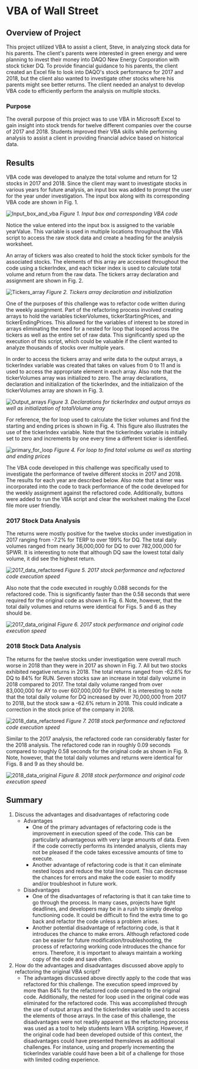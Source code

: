 # VBA of Wall Street

## Overview of Project

This project utilized VBA to assist a client, Steve, in analyzing stock data for his parents. The client's parents were interested in green energy and were planning to invest their money into DAQO New Energy Corporation with stock ticker DQ. To provide financial guidance to his parents, the client created an Excel file to look into DAQO's stock performance for 2017 and 2018, but the client also wanted to investigate other stocks where his parents might see better returns. The client needed an analyst to develop VBA code to efficiently perform the analysis on multiple stocks.

### Purpose

The overall purpose of this project was to use VBA in Microsoft Excel to gain insight into stock trends for twelve different companies over the course of 2017 and 2018. Students improved their VBA skills while performing analysis to assist a client in providing financial advice based on historical data.

## Results

VBA code was developed to analyze the total volume and return for 12 stocks in 2017 and 2018. Since the client may want to investigate stocks in various years for future analysis, an input box was added to prompt the user for the year under investigation. The input box along with its corresponding VBA code are shown in Fig. 1.

![Input_box_and_vba](./Resources/Input_box_and_code.png)
*Figure 1. Input box and corresponding VBA code*

Notice the value entered into the input box is assigned to the variable yearValue. This variable is used in multiple locations throughout the VBA script to access the raw stock data and create a heading for the analysis worksheet.

An array of tickers was also created to hold the stock ticker symbols for the associated stocks. The elements of this array are accessed throughout the code using a tickerIndex, and each ticker index is used to calculate total volume and return from the raw data. The tickers array declaration and assignment are shown in Fig. 2.

![Tickers_array](./Resources/Tickers_array.png)
*Figure 2. Tickers array declaration and initialization*

One of the purposes of this challenge was to refactor code written during the weekly assignment. Part of the refactoring process involved creating arrays to hold the variables tickerVolumes, tickerStartingPrices, and tickerEndingPrices. This allowed for the variables of interest to be stored in arrays eliminating the need for a nested for loop that looped across the tickers as well as the entire set of raw data. This significantly sped up the execution of this script, which could be valuable if the client wanted to analyze thousands of stocks over multiple years.

In order to access the tickers array and write data to the output arrays, a tickerIndex variable was created that takes on values from 0 to 11 and is used to access the appropriate element in each array. Also note that the tickerVolumes array was initialized to zero. The array declarations, declaration and initialization of the tickerIndex, and the initializaion of the tickerVolumes array are shown in Fig. 3.

![Output_arrays](./Resources/Ticker_idx_output_arrays_totVol_init.png)
*Figure 3. Declarations for tickerIndex and output arrays as well as initialization of totalVolume array*

For reference, the for loop used to calculate the ticker volumes and find the starting and ending prices is shown in Fig. 4. This figure also illustrates the use of the tickerIndex variable. Note that the tickerIndex variable is initially set to zero and increments by one every time a different ticker is identified.

![primary_for_loop](./Resources/Ticker_idx_output_arrays_totVol_init.png)
*Figure 4. For loop to find total volume as well as starting and ending prices*

The VBA code developed in this challenge was specifically used to investigate the performance of twelve different stocks in 2017 and 2018. The results for each year are described below. Also note that a timer was incorporated into the code to track performance of the code developed for the weekly assignment against the refactored code. Additionally, buttons were added to run the VBA script and clear the worksheet making the Excel file more user friendly.

### 2017 Stock Data Analysis

The returns were mostly positive for the twelve stocks under investigation in 2017 ranging from -7.2% for TERP to over 199% for DQ. The total daily volumes ranged from nearly 36,000,000 for DQ to over 782,000,000 for SPWR. It is interesting to note that although DQ saw the lowest total daily volume, it did see the highest return.

![2017_data_refactored](./Resources/VBA_Challenge_2017.png)
*Figure 5. 2017 stock performance and refactored code execution speed*

Also note that the code executed in roughly 0.088 seconds for the refactored code. This is significantly faster than the 0.58 seconds that were required for the original code as shown in Fig. 6. Note, however, that the total daily volumes and returns were identical for Figs. 5 and 6 as they should be.

![2017_data_original](./Resources/VBA_Challenge_2017_original_code.png)
*Figure 6. 2017 stock performance and original code execution speed*

### 2018 Stock Data Analysis

The returns for the twelve stocks under investigation were overall much worse in 2018 than they were in 2017 as shown in Fig. 7. All but two stocks exhibited negative returns in 2018. The total returns ranged from -62.6% for DQ to 84% for RUN. Seven stocks saw an increase in total daily volume in 2018 compared to 2017. The total daily volume ranged from over 83,000,000 for AY to over 607,000,000 for ENPH. It is interesting to note that the total daily volume for DQ increased by over 70,000,000 from 2017 to 2018, but the stock saw a -62.6% return in 2018. This could indicate a correction in the stock price of the company in 2018.

![2018_data_refactored](./Resources/VBA_Challenge_2018.png)
*Figure 7. 2018 stock performance and refactored code execution speed*

Similar to the 2017 analysis, the refactored code ran considerably faster for the 2018 analysis. The refactored code ran in roughly 0.09 seconds compared to roughly 0.58 seconds for the original code as shown in Fig. 9. Note, however, that the total daily volumes and returns were identical for Figs. 8 and 9 as they should be.

![2018_data_original](./Resources/VBA_Challenge_2018_original_code.png)
*Figure 8. 2018 stock performance and original code execution speed*

## Summary

1. Discuss the advantages and disadvantages of refactoring code
    - Advantages
        - One of the primary advantages of refactoring code is the improvement in execution speed of the code. This can be particularly advantageous with very large amounts of data. Even if the code correctly performs its intended analysis, clients may not be pleased if the code takes excessive amounts of time to execute.
        - Another advantage of refactoring code is that it can eliminate nested loops and reduce the total line count. This can decrease the chances for errors and make the code easier to modify and/or troubleshoot in future work.
    - Disadvantages
        - One of the disadvantages of refactoring is that it can take time to go through the process. In many cases, projects have tight deadlines, and developers may be in a rush to simply develop functioning code. It could be difficult to find the extra time to go back and refactor the code unless a problem arises.
        - Another potential disadvantage of refactoring code, is that it introduces the chance to make errors. Although refactored code can be easier for future modification/troubleshooting, the process of refactoring working code introduces the chance for errors. Therefore, it is important to always maintain a working copy of the code and save often.
2. How do the advantages and disadvantages discussed above apply to refactoring the original VBA script?
    - The advantages discussed above directly apply to the code that was refactored for this challenge. The execution speed improved by more than 84% for the refactored code compared to the original code. Additionally, the nested for loop used in the original code was eliminated for the refactored code. This was accomplished through the use of output arrays and the tickerIndex variable used to access the elements of those arrays. In the case of this challenge, the disadvantages were not readily apparent as the refactoring process was used as a tool to help students learn VBA scripting. However, if the original code had been developed outside of this context, the disadvantages could have presented themsleves as additional challenges. For instance, using and properly incrementing the tickerIndex variable could have been a bit of a challenge for those with limited coding experience.